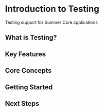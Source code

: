 # Introduction to Testing

Testing support for Summer Core applications

## What is Testing?

## Key Features

## Core Concepts

## Getting Started

## Next Steps
